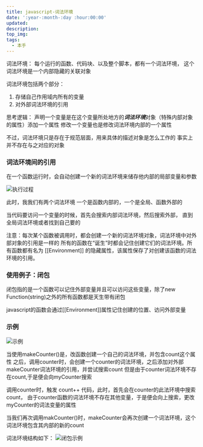 ```yaml
---
title: javascript-词法环境
date: ':year-:month-:day :hour:00:00'
updated:
description:
top_img:
tags:
  - 本手
---
```


词法环境：
每个运行的函数、代码块、以及整个脚本，都有一个词法环境，
这个词法环境是一个内部隐藏的关联对象

词法环境包括两个部分：
1. 存储自己作用域内所有的变量
2. 对外部词法环境的引用

思考逻辑：
声明一个变量是在这个变量所处地方的***词法环境***对象（特殊内部对象的属性）添加一个属性
修改一个变量也是修改词法环境内部的一个属性

不过，词法环境只是存在于规范层面，用来具体的描述对象是怎么工作的
事实上并不存在与之对应的对象

### 词法环境间的引用

在一个函数运行时，会自动创建一个新的词法环境来储存他内部的局部变量和参数

![执行过程](functioncreate.png)

此时，我我们有两个词法环境
一个是函数内部的，一个是全局、函数外部的

当代码要访问一个变量的时候，首先会搜索内部词法环境，然后搜索外部，
直到全局词法环境或者找到自己要的

注意：每次某个函数被调用时，都会创建一个新的词法环境对象，词法环境中对外部对象的引用是一样的
所有的函数在“诞生”时都会记住创建它们的词法环境。所有函数都有名为 [[Environment]] 的隐藏属性，该属性保存了对创建该函数的词法环境的引用。

### 使用例子：闭包

闭包指的是一个函数可以记住外部变量并且可以访问这些变量，除了new Function(string)之外的所有函数都是天生带有闭包

javascript的函数会通过[[Environment]]属性记住创建的位置、访问外部变量


### 示例


![示例](count-example.png)

当使用makeCounter()是，改函数创建一个自己的词法环境，并包含count这个属性
之后，调用counter时，会创建一个counter的词法环境，之后添加对外部makeCounter词法环境的引用，并尝试搜索count
但是由于counter词法环境不存在count,于是便会向myCounter搜索

调用counter时，触发 count++ 代码，此时，首先会在counter的此法环境中搜索count，
由于counter函数的词法环境不存在其他变量，于是便会向上搜索，更改myCounter的词法变量的属性

当我们再次调用makCounter()时，makeCounter会再次创建一个词法环境，这个词法环境包含其内部的新的count

词法环境结构如下：
![闭包示例](bibao-example.jpg)
